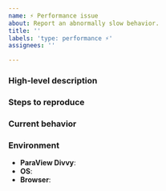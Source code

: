 ```yaml
---
name: ⚡️ Performance issue
about: Report an abnormally slow behavior.
title: ''
labels: 'type: performance ⚡️'
assignees: ''

---
```

<!--
👋 Hello, and thank you for starting this contribution!
❓ If you are trying to submit a question for general support, please reach out on our discourse forum instead: https://discourse.paraview.org/c/web-support/10
⚡️ If you do need to report some performance issue, please follow the template below to increase the chances of your report being looked at.
🧱 If adequate, assign one of the `Module: XXX` labels to your issue when creating it.
-->

### High-level description
<!-- A concise description of the performance issue. -->

### Steps to reproduce
<!--
Steps to reproduce the behavior. If applicable, use:
  * lists
  * code snippets
    ```js
    code here
    ```
-->

### Current behavior
<!--
A detailed description of what happens. If applicable, use:
  * profiling data
  * videos (drag and drop)
  * live examples (ex: https://codepen.io/jourdain/pen/RQZWYa)
-->

### Environment
- **ParaView Divvy**: <!-- ex: 14.0.0 -->
- **OS**: <!-- ex: Windows 10, iOS 13.6 -->
- **Browser**: <!-- ex: Chrome 89.0.4389.128 -->
